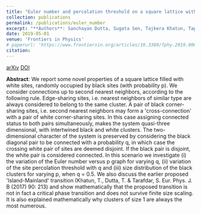 ```yaml
---
title: "Euler number and percolation threshold on a square lattice with diagonal connection probability and revisiting the island-mainland transition"
collection: publications
permalink: /publications/euler_number
excerpt: "**Authors**: Sanchayan Dutta, Sugata Sen, Tajkera Khatun, Tapati Dutta, Sujata Tarafdar"
date: 2019-05-01
venue: 'Frontiers in Physics'
# paperurl: 'https://www.frontiersin.org/articles/10.3389/fphy.2019.00061/full'
citation:
---
```

<a href="https://arxiv.org/abs/1904.05748" class="btn btn-primary" target="_blank">arXiv</a>
<a href="https://doi.org/10.3389/fphy.2019.00061" class="btn btn-primary" target="_blank">DOI</a>

**Abstract**: We report some novel properties of a square lattice filled with white sites, randomly occupied by black sites (with probability p). We consider connections up to second nearest neighbors, according to the following rule. Edge-sharing sites, i.e. nearest neighbors of similar type are always considered to belong to the same cluster. A pair of black corner-sharing sites, i.e. second nearest neighbors may form a 'cross-connection' with a pair of white corner-sharing sites. In this case assigning connected status to both pairs simultaneously, makes the system quasi-three dimensional, with intertwined black and white clusters. The two-dimensional character of the system is preserved by considering the black diagonal pair to be connected with a probability q, in which case the crossing white pair of sites are deemed disjoint. If the black pair is disjoint, the white pair is considered connected. In this scenario we investigate (i) the variation of the Euler number versus p graph for varying q, (ii) variation of the site percolation threshold with q and (iii) size distribution of the black clusters for varying p, when q = 0.5. We also discuss the earlier proposed 'Island-Mainland' transition (Khatun, T., Dutta, T. & Tarafdar, S. Eur. Phys. J. B (2017) 90: 213) and show mathematically that the proposed transition is not in fact a critical phase transition and does not survive finite size scaling. It is also explained mathematically why clusters of size 1 are always the most numerous.
